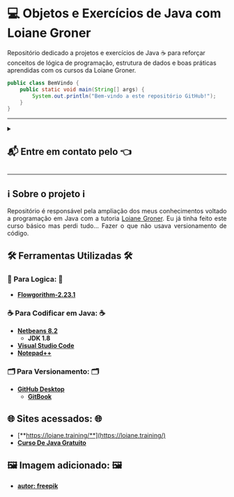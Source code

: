 # 💻 Objetos e Exercícios de Java com Loiane Groner

Repositório dedicado a projetos e exercícios de Java ☕ para reforçar conceitos de lógica de programação, estrutura de dados e boas práticas aprendidas com os cursos da Loiane Groner.

```java
public class BemVindo {
    public static void main(String[] args) {
        System.out.println("Bem-vindo a este repositório GitHub!");
    }
}
```

---
<details>

<summary>

## 📬 Entre em contato pelo :point_left:

</summary>

> [![Telegram](https://img.shields.io/badge/Telegram-000?style=for-the-badge&logo=telegram&logoColor=2CA5E0)](https://t.me/Carlaol) [![WhatsApp](https://img.shields.io/badge/WhatsApp-25D366?style=for-the-badge&logo=whatsapp&logoColor=white)](https://api.whatsapp.com/send?1=pt_BR&phone=5521985745077) [![Gmail](https://img.shields.io/badge/Gmail-333333?style=for-the-badge&logo=gmail&logoColor=red)](mailto:carlostecnico@mail.com) [![X](https://img.shields.io/badge/X-000?style=for-the-badge&logo=x)](https://x.com/Carlao_Me_Ajuda) [![Instagram](https://img.shields.io/badge/-Instagram-%23E4405F?style=for-the-badge&logo=instagram&logoColor=white)](https://www.instagram.com/carlao.me.ajuda/) [![LinkedIn](https://img.shields.io/badge/LinkedIn-0077B5?style=for-the-badge&logo=linkedin&logoColor=white)](https://www.linkedin.com/in/carlos-eduardo-dos-s-figueiredo/)  [![GitHub](https://img.shields.io/badge/GitHub-100000?style=for-the-badge&logo=github&logoColor=white)](https://github.com/carloseduardonit/) [![Discord](https://img.shields.io/badge/Discord-7289DA?style=for-the-badge&logo=discord&logoColor=white)](https://discord.com/channels/@carloseduardonit/) ![Slack](https://img.shields.io/badge/Slack-4A154B?style=for-the-badge&logo=slack&logoColor=white)

</details>

---

## ℹ️ Sobre o projeto ℹ️

<p style="text-align: justify;">
Repositório é responsável pela ampliação dos meus conhecimentos voltado a programação em Java com a tutoria <a href="https://github.com/loiane">Loiane Groner</a>.  
Eu já tinha feito este curso básico mas perdi tudo...
Fazer o que não usava versionamento de código.
</p>

## 🛠 Ferramentas Utilizadas 🛠

### 🧠 Para Logica: 🧠

* [**Flowgorithm-2.23.1**](http://www.flowgorithm.org/download/)

### ☕ Para Codificar em Java: ☕

* [**Netbeans 8.2**](https://netbeans.org/downloads/8.2/rc/)
  * **JDK 1.8**
* [**Visual Studio Code**](https://code.visualstudio.com/download)
* [**Notepad++**](https://notepad-plus-plus.org/downloads/)

### 🗂️ Para Versionamento: 🗂️

* [**GitHub Desktop**](https://desktop.github.com/)
  * [**GitBook**](https://app.gitbook.com/)

## 🌐 Sites acessados: 🌐

* [**https://loiane.training/**](https://loiane.training/)
* [**Curso De Java Gratuito**](https://www.youtube.com/playlist?list=PLGxZ4Rq3BOBq0KXHsp5J3PxyFaBIXVs3r)

## 🖼️ Imagem adicionado: 🖼️

* [**autor: freepik**](https://www.flaticon.com/br/autores/freepik)
